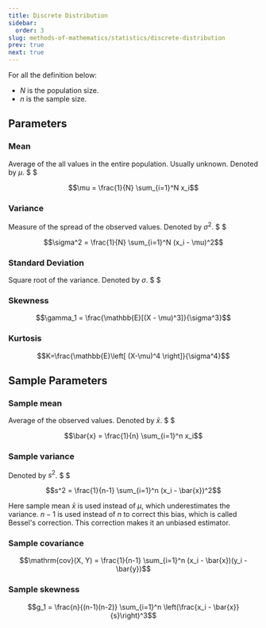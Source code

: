 ```yaml
---
title: Discrete Distribution
sidebar:
  order: 3
slug: methods-of-mathematics/statistics/discrete-distribution
prev: true
next: true
---
```


For all the definition below:
- $N$ is the population size.
- $n$ is the sample size.

## Parameters

### Mean

Average of the all values in the entire population. Usually unknown. Denoted by $\mu$. $ $

```math
\mu = \frac{1}{N} \sum_{i=1}^N x_i
```

### Variance

Measure of the spread of the observed values. Denoted by $\sigma^2$. $ $

```math
\sigma^2 = \frac{1}{N} \sum_{i=1}^N (x_i - \mu)^2
```

### Standard Deviation

Square root of the variance. Denoted by $\sigma$. $ $

### Skewness

```math
\gamma_1 = \frac{\mathbb{E}[(X - \mu)^3]}{\sigma^3}
```

### Kurtosis

```math
K=\frac{\mathbb{E}\left[ (X-\mu)^4 \right]}{\sigma^4}
```

## Sample Parameters

### Sample mean

Average of the observed values. Denoted by $\bar{x}$. $ $

```math
\bar{x} = \frac{1}{n} \sum_{i=1}^n x_i
```

### Sample variance

Denoted by $s^2$. $ $

```math
s^2 = \frac{1}{n-1} \sum_{i=1}^n (x_i - \bar{x})^2
```

Here sample mean $\bar{x}$ is used instead of $\mu$, which underestimates the variance. $n-1$ is used instead of $n$ to correct this bias, which is called Bessel's correction. This correction makes it an unbiased estimator.

### Sample covariance

```math
\mathrm{cov}(X, Y) = \frac{1}{n-1} \sum_{i=1}^n (x_i - \bar{x})(y_i - \bar{y})
```

### Sample skewness
```math
g_1 = \frac{n}{(n-1)(n-2)} \sum_{i=1}^n \left(\frac{x_i - \bar{x}}{s}\right)^3
```
